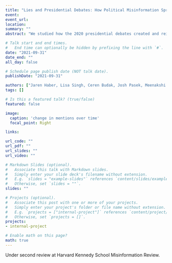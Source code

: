 ```yaml
---
title: "Lies and Presidential Debates: How Political Misinformation Spread Across Media Streams during the 2020 Election"
event:
event_url:
location:
summary: ""
abstract: "We studied how the 2020 presidential debates created and reinforced misinformation themes, which spread through multiple media streams?social media, newspapers, and cable TV. We compared how misinformation is advanced by political candidates (Biden vs. Trump) during the 9/29 and 10/22 debates and then reproduced across media formats and conventional media organizations. Myths around Joe Biden?s personal life skyrocketed in September and October?especially during and right after presidential debates. Misinformation about the 2020 presidential election also peaked, almost entirely due to Trump?s lies (pushed during the debates) that the election was ?rigged?. These myths repeated across media streams, especially on Twitter and by right-leaning newspapers and TV channels. Following the first debate, conversation on Twitter narrowed to personal attacks on the Biden family. These myths resurfaced in random, open-ended surveys capturing what the general public remembers about each candidate. Recollections of the election integrity and Hunter Biden myths increased around first and second debates, respectively. This suggests that a subset of lies put forward by presidential candidates echo through media discourses and finally ?stick? in public memory, risking distortion of the democratic process. Our findings echo calls for accountability across domains: for elites pushing false narratives, for media repeating politicians? lies, and for users? inflammatory digital speech."

# Talk start and end times.
#   End time can optionally be hidden by prefixing the line with `#`.
date: "2021-09-31"
date_end: ""
all_day: false

# Schedule page publish date (NOT talk date).
publishDate: "2021-09-31"

authors: ["Jaren Haber, Lisa Singh, Ceren Budak, Josh Pasek, Meenakshi Balan, Ryan Callahan, Rob Churchill, Brandon Herren, and Kornraphop Kawintiranon"]
tags: []

# Is this a featured talk? (true/false)
featured: false

image:
  caption: 'change in mentions over time'
  focal_point: Right

links:

url_code: ""
url_pdf: ""
url_slides: ""
url_video: ""

# Markdown Slides (optional).
#   Associate this talk with Markdown slides.
#   Simply enter your slide deck's filename without extension.
#   E.g. `slides = "example-slides"` references `content/slides/example-slides.md`.
#   Otherwise, set `slides = ""`.
slides: ""

# Projects (optional).
#   Associate this post with one or more of your projects.
#   Simply enter your project's folder or file name without extension.
#   E.g. `projects = ["internal-project"]` references `content/project/deep-learning/index.md`.
#   Otherwise, set `projects = []`.
projects:
- internal-project

# Enable math on this page?
math: true
---
```


Under second review at Harvard Kennedy School Misinformation Review.
